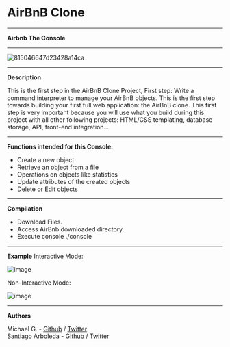 # AirBnB Clone
___
**Airbnb The Console**
___
![815046647d23428a14ca](https://user-images.githubusercontent.com/60362631/85657280-72b43e80-b677-11ea-97c2-d4fda0fc5abe.png)
___
**Description**

This is the first step in the AirBnB Clone Project, 
First step: Write a command interpreter to manage your AirBnB objects.
This is the first step towards building your first full web application:
the AirBnB clone. This first step is very important because you will use
what you build during this project with all other following projects:
HTML/CSS templating, database storage, API, front-end integration…
___
**Functions intended for this Console:**
* Create a new object
* Retrieve an object from a file
* Operations on objects like statistics
* Update attributes of the created objects
* Delete or Edit objects
___
**Compilation**
* Download Files.
* Access AirBnb downloaded directory.
* Execute console ./console
___
**Example**
Interactive Mode:

![image](https://user-images.githubusercontent.com/60362631/85659218-e8210e80-b679-11ea-84ec-f115219efa22.png)

Non-Interactive Mode:

![image](https://user-images.githubusercontent.com/60362631/85659352-1272cc00-b67a-11ea-8f92-bf2c0f8bd7e8.png)
___
**Authors**

Michael G. - [Github](https://github.com/R6Doc) / [Twitter](https://twitter.com/Docwastaken_)  
Santiago Arboleda - [Github](https://github.com/Blazeker) / [Twitter](https://twitter.com/Blackzeker)
